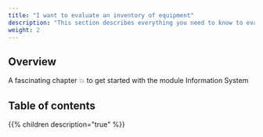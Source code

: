 ```yaml
---
title: "I want to evaluate an inventory of equipment"
description: "This section describes everything you need to know to evaluate an inventory of equipment"
weight: 2
---
```

## Overview

A fascinating chapter 💥 to get started with the module Information System

## Table of contents

{{% children description="true" %}}
